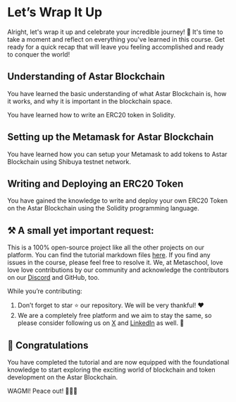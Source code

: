 # Let’s Wrap It Up

Alright, let's wrap it up and celebrate your incredible journey! 🎉 It's time to take a moment and reflect on everything you've learned in this course. Get ready for a quick recap that will leave you feeling accomplished and ready to conquer the world! 

## Understanding of Astar Blockchain

You have learned the basic understanding of what Astar Blockchain is, how it works, and why it is important in the blockchain space.

You have learned how to write an ERC20 token in Solidity.

## Setting up the Metamask for Astar Blockchain

You have learned how you can setup your Metamask to add tokens to Astar Blockchain using Shibuya testnet network.

## Writing and Deploying an ERC20 Token

You have gained the knowledge to write and deploy your own ERC20 Token on the Astar Blockchain using the Solidity programming language.

## ⚒️ A small yet important request:

This is a 100% open-source project like all the other projects on our platform. You can find the tutorial markdown files [here](https://github.com/0xmetaschool/Learning-Projects/tree/main/Create%20an%20ERC-20%20Token%20in%20Solidity%20on%20Astar%20Network). If you find any issues in the course, please feel free to resolve it. We, at Metaschool, love love love contributions by our community and acknowledge the contributors on our [Discord](https://discord.com/invite/vbVMUwXWgc) and GitHub, too.

While you’re contributing:

1. Don’t forget to star ⭐️ our repository. We will be very thankful! ❤️
2. We are a completely free platform and we aim to stay the same, so please consider following us on [X](https://bit.ly/astar-net-twitter) and [LinkedIn](https://bit.ly/astar-net-linkedin) as well. 🫶



## 🎊 Congratulations

You have completed the tutorial and are now equipped with the foundational knowledge to start exploring the exciting world of blockchain and token development on the Astar Blockchain.

WAGMI! Peace out! ✌🏻🔮